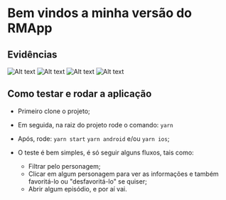 # Bem vindos a minha versão do RMApp

## Evidências

![Alt text](image.png)
![Alt text](image-1.png)
![Alt text](image-2.png)
![Alt text](image-3.png)

## Como testar e rodar a aplicação

- Primeiro clone o projeto;
- Em seguida, na raiz do projeto rode o comando:
  `yarn`
- Após, rode:
  `yarn start`
  `yarn android` e/ou `yarn ios`;

- O teste é bem simples, é só seguir alguns fluxos, tais como:
  - Filtrar pelo personagem;
  - Clicar em algum personagem para ver as informações e também favoritá-lo ou "desfavoritá-lo" se quiser;
  - Abrir algum episódio, e por aí vai.


